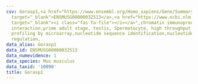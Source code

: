```yaml
---
csv: Gorasp1,<a href="https://www.ensembl.org/Homo_sapiens/Gene/Summary?db=core;g=ENSMUSG00000032513"
  target="_blank">ENSMUSG00000032513</a>,<a href="https://www.ncbi.nlm.nih.gov/pubmed/23834426"
  target="_blank"><i class="fas fa-file"></i></a>",chromatin immunoprecipitation assay,direct
  interaction,prime adult stage, testis, Spermatocyte, high throughput transcription
  profiling by microarray,nucleotide sequence identification,nucleotide sequence identification,transcriptional
  regulation,
data_alias: Gorasp1
data_id: ENSMUSG00000032513
data_numevidence: 1
data_species: Mus musculus
data_taxid: '10090'
title: Gorasp1
---
```

